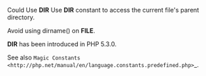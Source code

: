 Could Use __DIR__
Use __DIR__ constant to access the current file's parent directory. 

Avoid using dirname() on __FILE__.

<?php

// Better way
$fp = fopen(__DIR__.'/myfile.txt', 'r');

// compatible, but slow way
$fp = fopen(dirname(__FILE__).'/myfile.txt', 'r');

// Since PHP 5.3
assert(dirname(__FILE__) == __DIR__);

?>

__DIR__ has been introduced in PHP 5.3.0.

See also `Magic Constants <http://php.net/manual/en/language.constants.predefined.php>`_.

